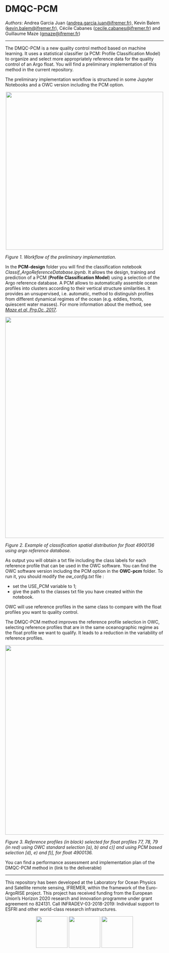# DMQC-PCM

*Authors*: Andrea Garcia Juan (andrea.garcia.juan@ifremer.fr), Kevin Balem (kevin.balem@ifremer.fr), Cécile Cabanes (cecile.cabanes@ifremer.fr) and Guillaume Maze (gmaze@ifremer.fr)
***

The DMQC-PCM is a new quality control method based on machine learning. It uses a statistical classifier (a PCM: Profile Classification Model) to organize and select more appropriately reference data for the quality control of an Argo float. You will find a preliminary implementation of this method in the current repository.

The preliminary implementation workflow is structured in some Jupyter Notebooks and a OWC version including the PCM option.

<p align="center">
  <img src="https://user-images.githubusercontent.com/59824937/146351682-2aa8c72d-dc2f-4038-b372-44836c3a34b7.png" width="500">
</p>

*Figure 1. Workflow of the preliminary implementation.*


In the **PCM-design** folder you will find the classification notebook *Classif_ArgoReferenceDatabase.ipynb*. It allows the design, training and prediction of a PCM (__Profile Classification Model__) using a selection of the Argo reference database. A PCM allows to automatically assemble ocean profiles into clusters according to their vertical structure similarities. It provides an unsupervised, i.e. automatic, method to distinguish profiles from different dynamical regimes of the ocean (e.g. eddies, fronts, quiescent water masses). For more information about the method, see [*Maze et al, Prg.Oc, 2017*](https://www.sciencedirect.com/science/article/pii/S0079661116300714).

<p align="center">
  <img src="https://user-images.githubusercontent.com/59824937/146352107-08b59ffd-ed73-4e70-84ee-cd002f98fb15.png" width="700">
</p>

*Figure 2. Example of classification spatial distribution for float 4900136 using argo reference database.*


As output you will obtain a txt file including the class labels for each reference profile that can be used in the OWC software. You can find the OWC software version including the PCM option in the **OWC-pcm** folder. To run it, you should modify the *ow_config.txt* file :

- set the USE_PCM variable to 1;
- give the path to the classes txt file you have created within the notebook.

OWC will use reference profiles in the same class to compare with the float profiles you want to quality control.

The DMQC-PCM method improves the reference profile selection in OWC, selecting reference profiles that are in the same oceanographic regime as the float profile we want to qualify. It leads to a reduction in the variability of reference profiles.

<p align="center">
  <img src="https://user-images.githubusercontent.com/59824937/146352649-bf7c2649-1eff-4f7c-b7dc-fc6ec7e13f2a.jpg" width="600">
</p>

*Figure 3. Reference profiles (in black) selected for float profiles 77, 78, 79 (in red) using OWC standard selection [a), b) and c)] and using PCM based selection [d), e) and f)], for float 4900136.*


You can find a performance assessment and implementation plan of the DMQC-PCM method in (link to the deliverable)

***
This repository has been developed at the Laboratory for Ocean Physics and Satellite remote sensing, IFREMER, within the framework of the Euro-ArgoRISE project. This project has received funding from the European Union’s Horizon 2020 research and innovation programme under grant agreement no 824131. Call INFRADEV-03-2018-2019: Individual support to ESFRI and other world-class research infrastructures.

<p align="center">
  <img src="https://user-images.githubusercontent.com/59824937/146353099-bcd2bd4e-d310-4807-aee2-9cf24075f0c3.jpg" width="100"/> <img src="https://user-images.githubusercontent.com/59824937/146353157-b45e9943-9643-45d0-bab5-80c22fc2d889.jpg" width="100"/> <img src="https://user-images.githubusercontent.com/59824937/146353317-56b3e70e-aed9-40e0-9212-3393d2e0ddd9.png" width="100"/>
</p>
